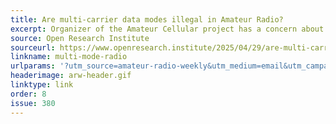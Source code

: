 ```yaml
---
title: Are multi-carrier data modes illegal in Amateur Radio?
excerpt: Organizer of the Amateur Cellular project has a concern about Ham LTE. 
source: Open Research Institute
sourceurl: https://www.openresearch.institute/2025/04/29/are-multi-carrier-data-modes-illegal-in-amateur-radio/
linkname: multi-mode-radio
urlparams: '?utm_source=amateur-radio-weekly&utm_medium=email&utm_campaign=newsletter'
headerimage: arw-header.gif
linktype: link
order: 8
issue: 380
---
```

